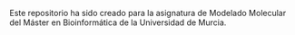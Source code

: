 Este repositorio ha sido creado para la asignatura de Modelado Molecular del Máster en Bioinformática de la Universidad de Murcia.
